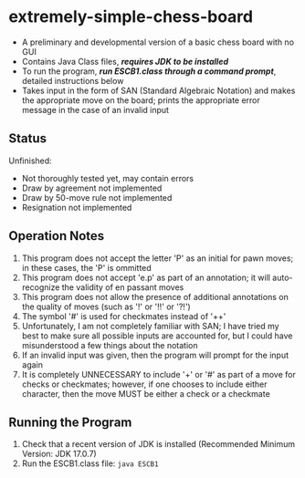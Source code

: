 # extremely-simple-chess-board
 - A preliminary and developmental version of a basic chess board with no GUI
 - Contains Java Class files, ***requires JDK to be installed***
 - To run the program, ***run ESCB1.class through a command prompt***, detailed instructions below
 - Takes input in the form of SAN (Standard Algebraic Notation) and makes the appropriate move on the board; prints the appropriate error message in the case of an invalid input
## Status
Unfinished: 
 - Not thoroughly tested yet, may contain errors
 - Draw by agreement not implemented
 - Draw by 50-move rule not implemented
 - Resignation not implemented
## Operation Notes
1) This program does not accept the letter 'P' as an initial for pawn moves; in these cases, the 'P' is ommitted
2) This program does not accept 'e.p' as part of an annotation; it will auto-recognize the validity of en passant moves
3) This program does not allow the presence of additional annotations on the quality of moves (such as '!' or '!!' or '?!')
4) The symbol '#' is used for checkmates instead of '++'
5) Unfortunately, I am not completely familiar with SAN; I have tried my best to make sure all possible inputs are accounted for, but I could have misunderstood a few things about the notation
6) If an invalid input was given, then the program will prompt for the input again
7) It is completely UNNECESSARY to include '+' or '#' as part of a move for checks or checkmates; however, if one chooses to include either character, then the move MUST be either a check or a checkmate
## Running the Program
1) Check that a recent version of JDK is installed (Recommended Minimum Version: JDK 17.0.7)
2) Run the ESCB1.class file: `java ESCB1`
